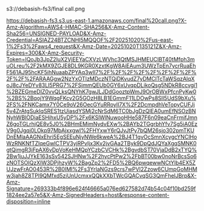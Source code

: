 s3://debasish-fs3/final call.png




https://debasish-fs3.s3.us-east-1.amazonaws.com/final%20call.png?X-Amz-Algorithm=AWS4-HMAC-SHA256&X-Amz-Content-Sha256=UNSIGNED-PAYLOAD&X-Amz-Credential=ASIAZ24BTZCNHI5MQQOF%2F20251020%2Fus-east-1%2Fs3%2Faws4_request&X-Amz-Date=20251020T135121Z&X-Amz-Expires=300&X-Amz-Security-Token=IQoJb3JpZ2luX2VjEEYaCXVzLWVhc3QtMSJHMEUCIBT40tMfph3muOLreu%2F2kMX9ZGJE8DL9KGR0XzxtKgW8AiEAum3UWzTpEn7ycrRuaEhF561AJ95hcKF5ihNuaabZPYAq3wII7%2F%2F%2F%2F%2F%2F%2F%2F%2F%2F%2FARAAGgw2NzYxOTIzMDczNTQiDKvudZ7yDMClTcTaWSqzAlqXoJ8cJYeDYv83LI5PRG7%2FSjmmQEUb0GY6xUvqpDLikoQsg5NDkR8ccvgi1%2BZEGmeDIZ0vvQLksQNYhK7gwJLJDdGooztpWmJ9OrOBWxPfcnPyKw0%2BS%2BqojY9WqgFKcv2G5GOzH8LB1EGmmF11LDOwPs8Sll5UdS9bXu%2FS%2FNKCamx7Y0Ce9oV26OecGYuRRoylI7X%2F2DcmpdhVeTopyCUFJj5v4ZrAtgSukIqSRES1tzUiasdYSMj2cNrSdM6TC0bJgDzQIEA0umEfNSOzBNNyhWBlODiaESHihxU5yDP%2Fx6KSlWlNuwooHHe587F6n09eaCnFrmifJmnZ6goTGLrhjQE8v5J0%2BHmEMimNydvEXw%2BAYb2TGgrbhYfv7Sg5iA0EzV9g0Jgqj0LOkp97MbAjxxgwl%2FHYxwY6rQJvJtPy7bQM26sjo302pmTKUDnEMlaAAGNxEhri5EgSEEuNjyNWe6kweA%2BJ4T1gvOcSmnXcygcYNClHoWzRNKNfTZlqeGwlCTPV3yjRPvIjx3Kv2jvGAa2TByk9DpQdJQYaXgqSMNK0gtQimgR3jFpAX6vDpVoKeHMQpYCzbCVCHk%2BgvdbST70VjaDdB2xTYQ%2Bw1juJJYkE163sSv542SJHNw%2F2hycPtPw2%2FbBT00bw0noNrBcsSo6zNOTSOIQzXIW3DPjhzyW%2BagZp2%2FD5%2BQ6pwqewwNCtYlb4EX5ZUJzwFrAO0453R%2B0IMl%2Fs3YrIaNGzs9crs7wPVI2Zzow6CUmpGoMHMw3jah8Z8TPl9QMfxd5ziUnUcmxxQQkXXbTWcGQACvqSG3QmFhelJBrp&X-Amz-Signature=269333b4f896e624f46665a076ed627582d74b54c04f10bd259f1824ee2a57e5&X-Amz-SignedHeaders=host&response-content-disposition=inline



